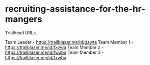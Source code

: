 # recruiting-assistance-for-the-hr-mangers
Trialhead URLs

Team Leader - https://trailblazer.me/id/gswta
Team Member 1 -https://trailblazer.me/id/fxwda
Team Member 2 -https://trailblazer.me/id/fwxba
Team Member 3 -https://trailblazer.me/id/fxwba
